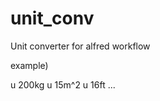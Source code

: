 unit_conv
=========

Unit converter for alfred workflow

example)

  u 200kg
  u 15m^2
  u 16ft
  ...
